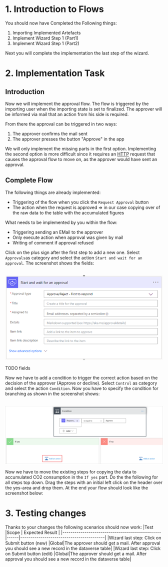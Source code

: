 # 1. Introduction to Flows

You should now have Completed the Following things:

1. Importing Implemented Artefacts
2. Implement Wizard Step 1 (Part1)
3. Implement Wizard Step 1 (Part2)

Next you will complete the implementation the last step of the wizard.

# 2. Implementation Task

## Introduction

Now we will implement the approval flow. The flow is triggered by the importing user when the importing state is set to finalized. The approver will be informed via mail that an action from his side is required.

From there the approval can be triggered in two ways:
1. The approver confirms the mail sent
2. The approver presses the button "Approve" in the app

We will only implement the missing parts in the first option. Implementing the second option is more difficult since it requires an [HTTP](https://powerusers.microsoft.com/t5/Building-Flows/Programmatically-trigger-approval-request/m-p/1917939) request that causes the approval flow to move on, as the approver would have sent an approval.

## Complete Flow

The following things are already implemented:
* Triggering of the flow when you click the `Request Approval` button
* The action when the request is approved => in our case copying over of the raw data to the table with the accumulated figures

What needs to be implemented by you within the flow:
* Triggering sending an EMail to the approver
* Only execute action when approval was given by mail
* Writing of comment if approval refused

Click on the plus sign after the first step to add a new one. Select `Approvals`as category and select the action `Start and wait for an approval`. The screenshot shows the fields:

<br><img src="./images/flow_appr_req.png" /><br>

TODO fields

Now we have to add a condition to trigger the correct action based on the decision of the approver (Approve or decline). Select `Control` as category and select the action `Condition`. Now you have to specify the condition for branching as shown in the screenshot shows:

<br><img src="./images/flow_appr_cond.png" /><br>

Now we have to move the existing steps for copying the data to accumulated CO2 consumption in the `If yes` part. Do the the following for all steps top down. Drag the steps with an initial left click on the header over the yes-area and drop them. At the end your flow should look like the screenshot below:

# 3. Testing changes

Thanks to your changes the following scenarios should now work:
|Test                                             |Scope | Expected Result                          |
|-------------------------------------------------|------|------------------------------------------|
|Wizard last step: Click on Submit button (new)   |Global|The approver should get a mail. After approval you should see a new record in the dataverse table|
|Wizard last step: Click on Submit button (edit)  |Global|The approver should get a mail. After approval you should see a new record in the dataverse table|
